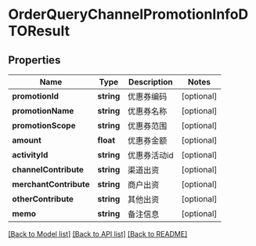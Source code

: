# OrderQueryChannelPromotionInfoDTOResult

## Properties
Name | Type | Description | Notes
------------ | ------------- | ------------- | -------------
**promotionId** | **string** | 优惠券编码 | [optional] 
**promotionName** | **string** | 优惠券名称 | [optional] 
**promotionScope** | **string** | 优惠券范围 | [optional] 
**amount** | **float** | 优惠券金额 | [optional] 
**activityId** | **string** | 优惠券活动id | [optional] 
**channelContribute** | **string** | 渠道出资 | [optional] 
**merchantContribute** | **string** | 商户出资 | [optional] 
**otherContribute** | **string** | 其他出资 | [optional] 
**memo** | **string** | 备注信息 | [optional] 

[[Back to Model list]](../README.md#documentation-for-models) [[Back to API list]](../README.md#documentation-for-api-endpoints) [[Back to README]](../README.md)


